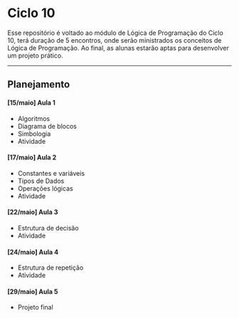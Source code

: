 # Ciclo 10
Esse repositório é voltado ao módulo de Lógica de Programação do Ciclo 10, terá duração de 5 encontros, onde serão ministrados os conceitos de Lógica de Programação. Ao final, as alunas estarão aptas para desenvolver um projeto prático.

---
## Planejamento 
#### [15/maio] Aula 1 
- Algoritmos
- Diagrama de blocos
- Simbologia
- Atividade

#### [17/maio] Aula 2
- Constantes e variáveis
- Tipos de Dados
- Operações lógicas
- Atividade

#### [22/maio] Aula 3
- Estrutura de decisão
- Atividade

#### [24/maio] Aula 4
- Estrutura de repetição
- Atividade

#### [29/maio] Aula 5
- Projeto final
